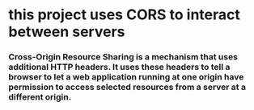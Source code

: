 # this project uses CORS to interact between servers
### Cross-Origin Resource Sharing is a mechanism that uses additional HTTP headers. It uses these headers to tell a browser to let a web application running at one origin have permission to access selected resources from a server at a different origin.
